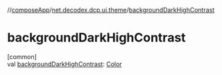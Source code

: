 //[composeApp](../../index.md)/[net.decodex.dcp.ui.theme](index.md)/[backgroundDarkHighContrast](background-dark-high-contrast.md)

# backgroundDarkHighContrast

[common]\
val [backgroundDarkHighContrast](background-dark-high-contrast.md): [Color](https://developer.android.com/reference/kotlin/androidx/compose/ui/graphics/Color.html)
